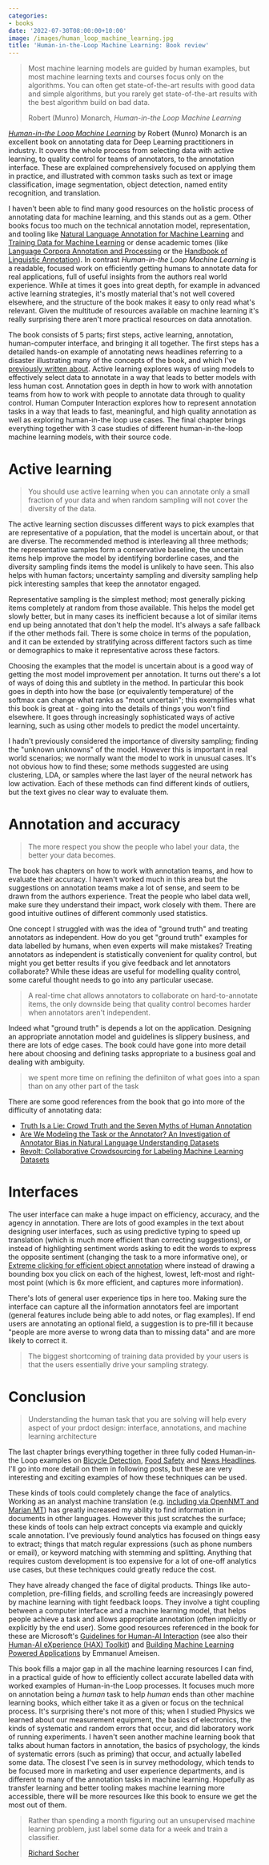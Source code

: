 ```yaml
---
categories:
- books
date: '2022-07-30T08:00:00+10:00'
image: /images/human_loop_machine_learning.jpg
title: 'Human-in-the-Loop Machine Learning: Book review'
---
```


> Most machine learning models are guided by human examples, but most machine learning texts and courses focus only on the algorithms.
> You can often get state-of-the-art results with good data and simple algorithms, but you rarely get state-of-the-art results with the best algorithm build on bad data.
>
> Robert (Munro) Monarch, *Human-in-the Loop Machine Learning* 

[*Human-in-the Loop Machine Learning*](https://www.manning.com/books/human-in-the-loop-machine-learning) by Robert (Munro) Monarch is an excellent book on annotating data for Deep Learning practitioners in industry.
It covers the whole process from selecting data with active learning, to quality control for teams of annotators, to the annotation interface.
These are explained comprehensively focused on applying them in practice, and illustrated with common tasks such as text or image classification, image segmentation, object detection, named entity recognition, and translation.

I haven't been able to find many good resources on the holistic process of annotating data for machine learning, and this stands out as a gem.
Other books focus too much on the technical annotation model, representation, and tooling like [Natural Language Annotation for Machine Learning](https://www.oreilly.com/library/view/natural-language-annotation/9781449332693/) and [Training Data for Machine Learning](https://www.oreilly.com/library/view/training-data-for/9781492094517/) or dense academic tomes (like [Language Corpora Annotation and Processing](https://link.springer.com/book/10.1007/978-981-16-2960-0) or the [Handbook of Linguistic Annotation](https://link.springer.com/book/10.1007/978-94-024-0881-2)).
In contrast *Human-in-the Loop Machine Learning* is a readable, focused work on efficiently getting humans to annotate data for real applications, full of useful insights from the authors real world experience.
While at times it goes into great depth, for example in advanced active learning strategies, it's mostly material that's not well covered elsewhere, and the structure of the book makes it easy to only read what's relevant.
Given the multitude of resources available on machine learning it's really surprising there aren't more practical resources on data annotation.

The book consists of 5 parts; first steps, active learning, annotation, human-computer interface, and bringing it all together.
The first steps has a detailed hands-on example of annotating news headlines referring to a disaster illustrating many of the concepts of the book, and which I've [previously written about](/disaster-annotation).
Active learning explores ways of using models to effectively select data to annotate in a way that leads to better models with less human cost.
Annotation goes in depth in how to work with annotation teams from how to work with people to annotate data through to quality control.
Human Computer Interaction explores how to represent annotation tasks in a way that leads to fast, meaningful, and high quality annotation as well as exploring human-in-the loop use cases.
The final chapter brings everything together with 3 case studies of different human-in-the-loop machine learning models, with their source code.

# Active learning

> You should use active learning when you can annotate only a small fraction of your data and when random sampling will not cover the diversity of the data.

The active learning section discusses different ways to pick examples that are representative of a population, that the model is uncertain about, or that are diverse.
The recommended method is interleaving all three methods; the representative samples form a conservative baseline, the uncertain items help improve the model by identifying borderline cases, and the diversity sampling finds items the model is unlikely to have seen.
This also helps with human factors; uncertainty sampling and diversity sampling help pick interesting samples that keep the annotator engaged.

Representative sampling is the simplest method; most generally picking items completely at random from those available.
This helps the model get slowly better, but in many cases its inefficient because a lot of similar items end up being annotated that don't help the model.
It's always a safe fallback if the other methods fail.
There is some choice in terms of the population, and it can be extended by stratifying across different factors such as time or demographics to make it representative across these factors.

Choosing the examples that the model is uncertain about is a good way of getting the most model improvement per annotation.
It turns out there's a lot of ways of doing this and subtlety in the method.
In particular this book goes in depth into how the base (or equivalently temperature) of the softmax can change what ranks as "most uncertain"; this exemplifies what this book is great at - going into the details of things you won't find elsewhere.
It goes through increasingly sophisticated ways of active learning, such as using other models to predict the model uncertainty.

I hadn't previously considered the importance of diversity sampling; finding the "unknown unknowns" of the model.
However this is important in real world scenarios; we normally want the model to work in unusual cases.
It's not obvious how to find these; some methods suggested are using clustering, LDA, or samples where the last layer of the neural network has low activation.
Each of these methods can find different kinds of outliers, but the text gives no clear way to evaluate them.


# Annotation and accuracy

> The more respect you show the people who label your data, the better your data becomes.

The book has chapters on how to work with annotation teams, and how to evaluate their accuracy.
I haven't worked much in this area but the suggestions on annotation teams make a lot of sense, and seem to be drawn from the authors experience.
Treat the people who label data well, make sure they understand their impact, work closely with them.
There are good intuitive outlines of different commonly used statistics.

One concept I struggled with was the idea of "ground truth" and treating annotators as independent.
How do you get "ground truth" examples for data labelled by humans, when even experts will make mistakes?
Treating annotators as independent is statistically convenient for quality control, but might you get better results if you give feedback and let annotators collaborate?
While these ideas are useful for modelling quality control, some careful thought needs to go into any particular usecase.

> A real-time chat allows annotators to collaborate on hard-to-annotate items, the only downside being that quality control becomes harder when annotators aren't independent.

Indeed what "ground truth" is depends a lot on the application.
Designing an appropriate annotation model and guidelines is slippery business, and there are lots of edge cases.
The book could have gone into more detail here about choosing and defining tasks appropriate to a business goal and dealing with ambiguity.

> we spent more time on refining the definiiton of what goes into a span than on any other part of the task

There are some good references from the book that go into more of the difficulty of annotating data:

* [Truth Is a Lie: Crowd Truth and the Seven Myths of Human Annotation](https://ojs.aaai.org//index.php/aimagazine/article/view/2564)
* [Are We Modeling the Task or the Annotator? An Investigation of Annotator Bias in Natural Language Understanding Datasets](https://arxiv.org/abs/1908.07898)
* [Revolt: Collaborative Crowdsourcing for Labeling Machine Learning Datasets](https://www.microsoft.com/en-us/research/publication/revolt-collaborative-crowdsourcing-labeling-machine-learning-datasets/)


# Interfaces

The user interface can make a huge impact on efficiency, accuracy, and the agency in annotation.
There are lots of good examples in the text about designing user interfaces, such as using predictive typing to speed up translation (which is much more efficient than correcting suggestions), or instead of highlighting sentiment words asking to edit the words to express the opposite sentiment (changing the task to a more informative one), or [Extreme clicking for efficient object annotation](https://arxiv.org/abs/1708.02750) where instead of drawing a bounding box you click on each of the highest, lowest, left-most and right-most point (which is 6x more efficient, and captures more information).

There's lots of general user experience tips in here too.
Making sure the interface can capture all the information annotators feel are important (general features include being able to add notes, or flag examples).
If end users are annotating an optional field, a suggestion is to pre-fill it because "people are more averse to wrong data than to missing data" and are more likely to correct it.

> The biggest shortcoming of training data provided by your users is that the users essentially drive your sampling strategy.

# Conclusion

> Understanding the human task that you are solving will help every aspect of your prdoct design: interface, annotations, and machine learning architecture

The last chapter brings everything together in three fully coded Human-in-the Loop examples on [Bicycle Detection](https://github.com/rmunro/bicycle_detection), [Food Safety](https://github.com/rmunro/food_safety) and [News Headlines](https://github.com/rmunro/headlines).
I'll go into more detail on them in following posts, but these are very interesting and exciting examples of how these techniques can be used.

These kinds of tools could completely change the face of analytics.
Working as an analyst machine translation (e.g. [including via OpenNMT and Marian MT](/python-offline-translation)) has greatly increased my ability to find information in documents in other languages.
However this just scratches the surface; these kinds of tools can help extract concepts via example and quickly scale annotation.
I've previously found analytics has focused on things easy to extract; things that match regular expressions (such as phone numbers or email), or keyword matching with stemming and splitting.
Anything that requires custom development is too expensive for a lot of one-off analytics use cases, but these techniques could greatly reduce the cost.

They have already changed the face of digital products.
Things like auto-completion, pre-filling fields, and scrolling feeds are increasingly powered by machine learning with tight feedback loops.
They involve a tight coupling between a computer interface and a machine learning model, that helps people achieve a task and allows appropriate annotation (often implicitly or explicitly by the end user).
Some good resources referenced in the book for these are Microsoft's [Guidelines for Human-AI Interaction](http://erichorvitz.com/Guidelines_Human_AI_Interaction.pdf) (see also their [Human-AI eXperience (HAX) Toolkit](https://www.microsoft.com/en-us/haxtoolkit/)) and [Building Machine Learning Powered Applications](https://www.oreilly.com/library/view/building-machine-learning/9781492045106/) by Emmanuel Ameisen.

This book fills a major gap in all the machine learning resources I can find, in a practical guide of how to efficiently collect accurate labelled data with worked examples of Human-in-the Loop processes.
It focuses much more on annotation being a *human* task to help *human* ends than other machine learning books, which either take it as a given or focus on the technical process.
It's surprising there's not more of this; when I studied Physics we learned about our measurement equipment, the basics of electronics, the kinds of systematic and random errors that occur, and did laboratory work of running experiments.
I haven't seen another machine learning book that talks about human factors in annotation, the basics of psychology, the kinds of systematic errors (such as priming) that occur, and actually labelled some data.
The closest I've seen is in survey methodology, which tends to be focused more in marketing and user experience departments, and is different to many of the annotation tasks in machine learning.
Hopefully as transfer learning and better tooling makes machine learning more accessible, there will be more resources like this book to ensure we get the most out of them.

> Rather than spending a month figuring out an unsupervised machine learning problem, just label some data for a week and train a classifier.
> 
> [Richard Socher](https://twitter.com/richardsocher/status/840333380130553856?lang=en)
